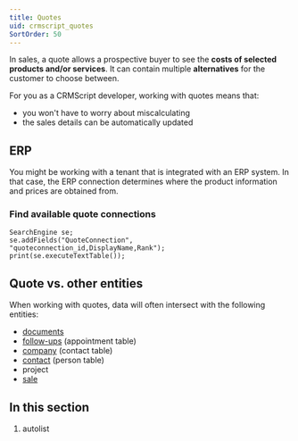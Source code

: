 ```yaml
---
title: Quotes
uid: crmscript_quotes
SortOrder: 50
---
```


In sales, a quote allows a prospective buyer to see the **costs of selected products and/or services**. It can contain multiple **alternatives** for the customer to choose between.

For you as a CRMScript developer, working with quotes means that:

* you won't have to worry about miscalculating
* the sales details can be automatically updated

## ERP

You might be working with a tenant that is integrated with an ERP system.
In that case, the ERP connection determines where the product information and prices are obtained from.

### Find available quote connections

```crmscript!
SearchEngine se;
se.addFields("QuoteConnection", "quoteconnection_id,DisplayName,Rank");
print(se.executeTextTable());
```

## Quote vs. other entities

When working with quotes, data will often intersect with the following entities:

* [documents](xref:crmscript_docs)
* [follow-ups](xref:crmscript_followups) (appointment table)
* [company](xref:crmscript-class-company) (contact table)
* [contact](xref:crmscript-class-customer) (person table)
* project
* [sale](xref:crmscript_sales)

## In this section

1. autolist
